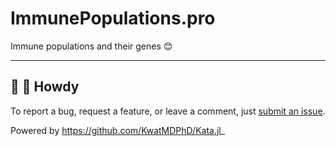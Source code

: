 # ImmunePopulations.pro

Immune populations and their genes :blush:

---

## :wave: :cowboy_hat_face: Howdy

To report a bug, request a feature, or leave a comment, just [submit an issue](https://github.com/KwatMDPhD/ImmunePopulations.pro/issues/new/choose).

Powered by https://github.com/KwatMDPhD/Kata.jl_
